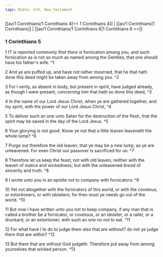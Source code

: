```yaml
---
tags: Bible, KJV, New_Testament
---
```


[[av/1 Corinthians/1 Corinthians 4|<< 1 Corinthians 4]] | [[av/1 Corinthians|1 Corinthians]] | [[av/1 Corinthians/1 Corinthians 6|1 Corinthians 6 >>]]

### 1 Corinthians 5

1 IT is reported commonly _that_ _there_ _is_ fornication among you, and such fornication as is not so much as named among the Gentiles, that one should have his father's wife. ^1

2 And ye are puffed up, and have not rather mourned, that he that hath done this deed might be taken away from among you. ^2

3 For I verily, as absent in body, but present in spirit, have judged already, as though I were present, _concerning_ him that hath so done this deed, ^3

4 In the name of our Lord Jesus Christ, when ye are gathered together, and my spirit, with the power of our Lord Jesus Christ, ^4

5 To deliver such an one unto Satan for the destruction of the flesh, that the spirit may be saved in the day of the Lord Jesus. ^5

6 Your glorying _is_ not good. Know ye not that a little leaven leaveneth the whole lump? ^6

7 Purge out therefore the old leaven, that ye may be a new lump, as ye are unleavened. For even Christ our passover is sacrificed for us: ^7

8 Therefore let us keep the feast, not with old leaven, neither with the leaven of malice and wickedness; but with the unleavened _bread_ of sincerity and truth. ^8

9 I wrote unto you in an epistle not to company with fornicators: ^9

10 Yet not altogether with the fornicators of this world, or with the covetous, or extortioners, or with idolaters; for then must ye needs go out of the world. ^10

11 But now I have written unto you not to keep company, if any man that is called a brother be a fornicator, or covetous, or an idolater, or a railer, or a drunkard, or an extortioner; with such an one no not to eat. ^11

12 For what have I to do to judge them also that are without? do not ye judge them that are within? ^12

13 But them that are without God judgeth. Therefore put away from among yourselves that wicked person. ^13
